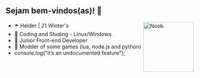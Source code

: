 ## Sejam bem-vindos(as)! 👋      

<img align="right" alt="Noob" height="135" src="https://user-images.githubusercontent.com/124900375/219752913-2113faad-c4b4-41eb-80e6-fd5b21dafd31.gif?width=468&height=468 width=676&height=676">

- ☂️ Helder | 21 Winter's
- 🔮 Coding and Studing - Linux/Windows
- 👾 Junior Front-end Developer
- 💜 Modder of some games (lua, node.js and python)
- console.log("it’s an undocumented feature");


##
